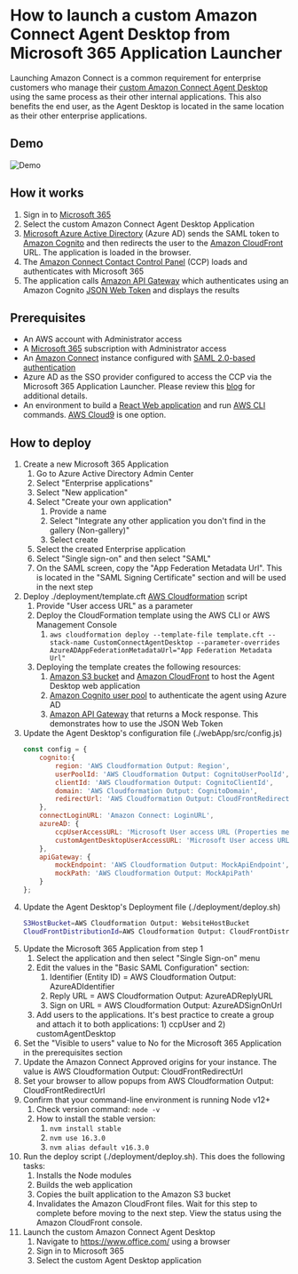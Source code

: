 # How to launch a custom Amazon Connect Agent Desktop from Microsoft 365 Application Launcher
Launching Amazon Connect is a common requirement for enterprise customers who manage their [custom Amazon Connect Agent Desktop](https://github.com/amazon-connect/amazon-connect-streams) using the same process as their other internal applications.  This also benefits the end user, as the Agent Desktop is located in the same location as their other enterprise applications.

## Demo
![Demo](./images/demo.gif)

## How it works
1. Sign in to [Microsoft 365](https://office.com/)
1. Select the custom Amazon Connect Agent Desktop Application
1. [Microsoft Azure Active Directory](https://azure.microsoft.com/en-us/services/active-directory/) (Azure AD) sends the SAML token to [Amazon Cognito](https://aws.amazon.com/cognito/) and then redirects the user to the [Amazon CloudFront](https://aws.amazon.com/cloudfront/) URL.  The application is loaded in the browser.
1. The [Amazon Connect Contact Control Panel](https://docs.aws.amazon.com/connect/latest/adminguide/amazon-connect-contact-centers.html) (CCP) loads and authenticates with Microsoft 365
1. The application calls [Amazon API Gateway](https://aws.amazon.com/api-gateway/) which authenticates using an Amazon Cognito [JSON Web Token](https://jwt.io/) and displays the results 

## Prerequisites
* An AWS account with Administrator access
* A [Microsoft 365](https://www.microsoft.com/en-us/microsoft-365/business/compare-all-microsoft-365-business-products?activetab=tab:primaryr2) subscription with Administrator access
* An [Amazon Connect](https://aws.amazon.com/connect/) instance configured with [SAML 2.0-based authentication](https://docs.aws.amazon.com/connect/latest/adminguide/configure-saml.html)
* Azure AD as the SSO provider configured to access the CCP via the Microsoft 365 Application Launcher.  Please review this [blog](https://aws.amazon.com/blogs/contact-center/configure-single-sign-on-using-microsoft-azure-active-directory-for-amazon-connect/) for additional details.
* An environment to build a [React Web application](https://reactjs.org/) and run [AWS CLI](https://aws.amazon.com/cli/) commands.  [AWS Cloud9](https://aws.amazon.com/cloud9/) is one option.

## How to deploy
1. Create a new Microsoft 365 Application
    1.  Go to Azure Active Directory Admin Center
    1.  Select "Enterprise applications"
    1.  Select "New application"
    1.  Select "Create your own application" 
        1. Provide a name
        1. Select "Integrate any other application you don't find in the gallery (Non-gallery)"
        1. Select create
    1.  Select the created Enterprise application
    1.  Select "Single sign-on" and then select "SAML"
    2.  On the SAML screen, copy the "App Federation Metadata Url".  This is located in the "SAML Signing Certificate" section and will be used in the next step
1. Deploy ./deployment/template.cft [AWS Cloudformation](https://aws.amazon.com/cloudformation/) script
    1.  Provide "User access URL" as a parameter
    1.  Deploy the CloudFormation template using the AWS CLI or AWS Management Console
        1.  `aws cloudformation deploy --template-file template.cft --stack-name CustomConnectAgentDesktop --parameter-overrides AzureADAppFederationMetadataUrl="App Federation Metadata Url"`
    1. Deploying the template creates the following resources:
        1. [Amazon S3 bucket](https://aws.amazon.com/s3/) and [Amazon CloudFront](https://aws.amazon.com/cloudfront/) to host the Agent Desktop web application
        1. [Amazon Cognito user pool](https://docs.aws.amazon.com/cognito/latest/developerguide/cognito-user-identity-pools.html) to authenticate the agent using Azure AD
        1. [Amazon API Gateway](https://aws.amazon.com/api-gateway/) that returns a Mock response.  This demonstrates how to use the JSON Web Token
1. Update the Agent Desktop's configuration file (./webApp/src/config.js)
    ```js
    const config = {
        cognito:{
            region: 'AWS Cloudformation Output: Region',
            userPoolId: 'AWS Cloudformation Output: CognitoUserPoolId',
            clientId: 'AWS Cloudformation Output: CognitoClientId',
            domain: 'AWS Cloudformation Output: CognitoDomain',
            redirectUrl: 'AWS Cloudformation Output: CloudFrontRedirectUrl',
        },
        connectLoginURL: 'Amazon Connect: LoginURL',
        azureAD: {
            ccpUserAccessURL: 'Microsoft User access URL (Properties menu) for the CCP from the prerequisites section.  See "Create a second Azure AD AWS SAML application for Amazon Connect agents" section in the blog',
            customAgentDesktopUserAccessURL: 'Microsoft User access URL (Properties menu) from step 1'
        },
        apiGateway: {
            mockEndpoint: 'AWS Cloudformation Output: MockApiEndpoint',
            mockPath: 'AWS Cloudformation Output: MockApiPath'
        }
    };
    ```
1. Update the Agent Desktop's Deployment file (./deployment/deploy.sh)
    ```bash
    S3HostBucket=AWS Cloudformation Output: WebsiteHostBucket
    CloudFrontDistributionId=AWS Cloudformation Output: CloudFrontDistributionId
    ```
1. Update the Microsoft 365 Application from step 1
    1. Select the application and then select "Single Sign-on" menu
    1. Edit the values in the "Basic SAML Configuration" section:
        1. Identifier (Entity ID) = AWS Cloudformation Output: AzureADIdentifier
        1. Reply URL = AWS Cloudformation Output: AzureADReplyURL
        1. Sign on URL = AWS Cloudformation Output: AzureADSignOnUrl
    1. Add users to the applications.  It's best practice to create a group and attach it to both applications: 1) ccpUser and 2) customAgentDesktop
1. Set the "Visible to users" value to No for the Microsoft 365 Application in the prerequisites section
1. Update the Amazon Connect Approved origins for your instance.  The value is AWS Cloudformation Output: CloudFrontRedirectUrl
1. Set your browser to allow popups from AWS Cloudformation Output: CloudFrontRedirectUrl 
1. Confirm that your command-line environment is running Node v12+ 
    1.  Check version command: `node -v`
    1.  How to install the stable version:
        1. `nvm install stable`
        1. `nvm use 16.3.0`
        1. `nvm alias default v16.3.0`
1. Run the deploy script (./deployment/deploy.sh).  This does the following tasks:
    1. Installs the Node modules
    1. Builds the web application
    1. Copies the built application to the Amazon S3 bucket
    1. Invalidates the Amazon CloudFront files.  Wait for this step to complete before moving to the next step.  View the status using the Amazon CloudFront console.
1. Launch the custom Amazon Connect Agent Desktop
    1. Navigate to https://www.office.com/ using a browser
    1. Sign in to Microsoft 365
    1. Select the custom Agent Desktop application